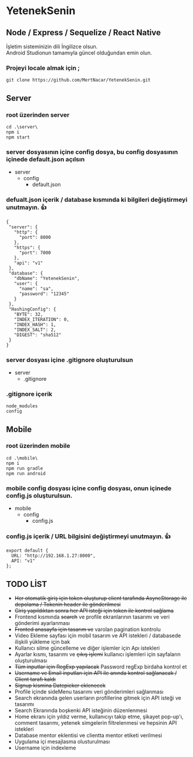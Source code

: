 # YetenekSenin
## Node / Express / Sequelize / React Native

İşletim sisteminizin dili İngilizce olsun.<br/>
Android Studionun tamamıyla güncel olduğundan emin olun.

### Projeyi locale almak için ;
```
git clone https://github.com/MertNacar/YetenekSenin.git
```

## Server
### root üzerinden server
```
cd .\server\
npm i
npm start 
```

### server dosyasının içine config dosya, bu config dosyasının içinede default.json açılsın
* server
  * config
    * default.json

 ### defualt.json içerik / database kısmında ki bilgileri değiştirmeyi unutmayın. :+1:
 ```
{
  "server": {
    "http": {
      "port": 8000
    },
    "https": {
      "port": 7000
    },
    "api": "v1"
  },
  "database": {
    "dbName": "YetenekSenin",
    "user": {
      "name": "sa",
      "password": "12345"
    }
  },
  "HashingConfig": {
    "BYTE": 32,
    "INDEX_ITERATION": 0,
    "INDEX_HASH": 1,
    "INDEX_SALT": 2,
    "DIGEST": "sha512"
  }
}
```

### server dosyası içine .gitignore oluşturulsun 

* server
  * .gitignore

### .gitignore içerik

```
node_modules
config
```

## Mobile

### root üzerinden mobile
```
cd .\mobile\
npm i
npm run gradle
npm run android 
```

### mobile config dosyası içine config dosyası, onun içinede config.js oluşturulsun. ###

* mobile
  * config
    * config.js

 ### config.js içerik / URL bilgisini değiştirmeyi unutmayın. :+1:
```
export default {
  URL: "http://192.168.1.27:8000",
  API: "v1"
};
```

## TODO LİST

* ~~Her otomatik giriş için token oluşturup client tarafında AsyncStorage ile depolama / Tokenin header ile gönderilmesi~~
* ~~Giriş yapıldıktan sonra her API isteği için token ile kontrol sağlama~~
* Frontend kısmında ~~search~~ ve profile ekranlarının tasarımı ve veri gönderimi ayarlanması
* ~~Fronted anasayfa için tasarım ve~~ varolan pagination kontrolu
* Video Ekleme sayfası için mobil tasarım ve API istekleri / databasede ilişkili yükleme için bak 
* Kullanıcı silme güncelleme ve diğer işlemler için Apı istekleri
* Ayarlar kısmı, tasarımı ve ~~çıkış işlemi~~ kullanıcı işlemleri için sayfaların oluşturulması
* ~~Tüm inputlar için RegExp yapılacak~~ Password regExp birdaha kontrol et
* ~~Username ve Email inputları için API ile anında kontrol sağlanacak / Client tarafı kaldı~~
* ~~Signup kismina Datepicker eklenecek~~
* Profile içinde sideMenu tasarımı veri gönderimleri sağlanması
* Search ekranında gelen userların profillerine gitmek için API isteği ve tasarımı 
* Search Ekranında boşkenki API isteğinin düzenlenmesi
* Home ekranı için yıldız verme, kullanıcıyı takip etme, şikayet pop-up'ı, comment tasarımı, yetenek simgelerin filtrelenmesi ve hepsinin API istekleri 
* Database mentor eklentisi ve clientta mentor etiketi verilmesi
* Uygulama içi mesajlasma olusturulması
* Username için indexleme